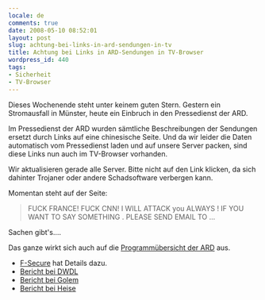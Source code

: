 ```yaml
---
locale: de
comments: true
date: 2008-05-10 08:52:01
layout: post
slug: achtung-bei-links-in-ard-sendungen-in-tv
title: Achtung bei Links in ARD-Sendungen in TV-Browser
wordpress_id: 440
tags:
- Sicherheit
- TV-Browser
---
```


Dieses Wochenende steht unter keinem guten Stern. Gestern ein Stromausfall in
Münster, heute ein Einbruch in den Pressedienst der ARD.

Im Pressedienst der ARD wurden sämtliche Beschreibungen der Sendungen ersetzt
durch Links auf eine chinesische Seite. Und da wir leider die Daten automatisch
vom Pressedienst laden und auf unsere Server packen, sind diese Links nun auch
im TV-Browser vorhanden.

Wir aktualisieren gerade alle Server. Bitte nicht auf den Link klicken, da sich
dahinter Trojaner oder andere Schadsoftware verbergen kann.

Momentan steht auf der Seite:

> FUCK FRANCE! FUCK CNN! I WILL ATTACK you ALWAYS ! IF YOU WANT TO SAY
> SOMETHING . PLEASE SEND EMAIL TO ...

Sachen gibt's....

Das ganze wirkt sich auch auf die [Programmübersicht der ARD](http://programm.daserste.de/detail1.asp?heute=10.05.2008&id=X000622677&sdatlo=10.05.2008&sender=1&dpointer=19&anzahl=46&ziel=19)
aus.

  * [F-Secure](http://www.f-secure.com/weblog/archives/00001432.html) hat Details dazu.
  * [Bericht bei DWDL](http://dwdl.de/article/news_15794,00.html)
  * [Bericht bei Golem](http://www.golem.de/0805/59615.html)
  * [Bericht bei Heise](http://www.heise.de/newsticker/Verseuchte-Links-auf-ARD-Seiten--/meldung/107716)

